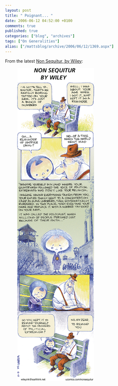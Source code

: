 ```yaml
---
layout: post
title: " Poignant... "
date: 2006-06-12 04:52:00 +0100
comments: true
published: true
categories: ["blog", "archives"]
tags: ["On Generalities"]
alias: ["/mattsblog/archive/2006/06/12/1369.aspx"]
---
```

<!-- more -->

<P>From the latest <A href="http://www.gocomics.com/nonsequitur/">Non Sequitur, by Wiley</A>:</P>
<figure>
 <IMG alt="Non Sequitur, by Wiley - Politcal Extremism" src="/images/nonsequitur_holocaust.gif">
</figure>
